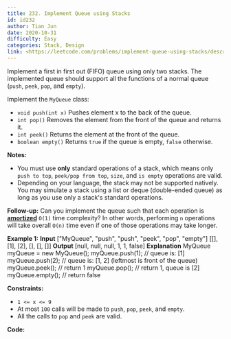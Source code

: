 ```yaml
---
title: 232. Implement Queue using Stacks
id: id232
author: Tian Jun
date: 2020-10-31
difficulty: Easy
categories: Stack, Design
link: <https://leetcode.com/problems/implement-queue-using-stacks/description/>
---
```


Implement a first in first out (FIFO) queue using only two stacks. The
implemented queue should support all the functions of a normal queue (`push`,
`peek`, `pop`, and `empty`).

Implement the `MyQueue` class:

  * `void push(int x)` Pushes element x to the back of the queue.
  * `int pop()` Removes the element from the front of the queue and returns it.
  * `int peek()` Returns the element at the front of the queue.
  * `boolean empty()` Returns `true` if the queue is empty, `false` otherwise.

**Notes:**

  * You must use **only** standard operations of a stack, which means only `push to top`, `peek/pop from top`, `size`, and `is empty` operations are valid.
  * Depending on your language, the stack may not be supported natively. You may simulate a stack using a list or deque (double-ended queue) as long as you use only a stack's standard operations.

**Follow-up:** Can you implement the queue such that each operation is
**[amortized](https://en.wikipedia.org/wiki/Amortized_analysis)** `O(1)` time
complexity? In other words, performing `n` operations will take overall `O(n)`
time even if one of those operations may take longer.



**Example 1:**
            **Input**    ["MyQueue", "push", "push", "peek", "pop", "empty"]    [[], [1], [2], [], [], []]    **Output**    [null, null, null, 1, 1, false]        **Explanation**    MyQueue myQueue = new MyQueue();    myQueue.push(1); // queue is: [1]    myQueue.push(2); // queue is: [1, 2] (leftmost is front of the queue)    myQueue.peek(); // return 1    myQueue.pop(); // return 1, queue is [2]    myQueue.empty(); // return false    



**Constraints:**

  * `1 <= x <= 9`
  * At most `100` calls will be made to `push`, `pop`, `peek`, and `empty`.
  * All the calls to `pop` and `peek` are valid.


**Code:**
